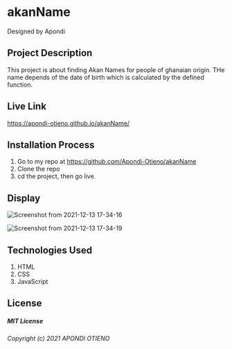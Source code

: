# akanName
 Designed by Apondi

## Project Description
This project is about finding Akan Names for people of ghanaian origin. THe name depends of the date of birth which is calculated by the defined function. 

## Live Link
https://apondi-otieno.github.io/akanName/

## Installation Process
 1. Go to my repo at https://github.com/Apondi-Otieno/akanName
2. Clone the repo
3. cd the project, then go live.

## Display
![Screenshot from 2021-12-13 17-34-16](https://user-images.githubusercontent.com/93314840/145831274-21d75c97-adca-4b8d-a023-a45a134c7ea0.png)

![Screenshot from 2021-12-13 17-34-19](https://user-images.githubusercontent.com/93314840/145831284-b00298be-3b53-487e-8a15-10f6b732548f.png)



## Technologies Used
 1. HTML
 2. CSS
 3. JavaScript

 ## License
 ##### MIT License
 ###### Copyright (c) 2021 APONDI OTIENO
